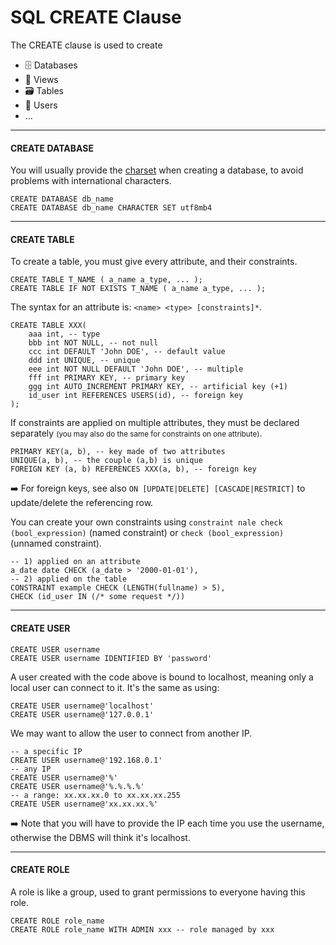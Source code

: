 # SQL CREATE Clause

<div class="row row-cols-md-2"><div>

The CREATE clause is used to create

* 🗄️ Databases
* 📄 Views
* 🗃️ Tables
* 🧑 Users
* ...
</div><div>
</div></div>

<hr class="sep-both">

#### CREATE DATABASE

<div class="row row-cols-md-2"><div>

You will usually provide the [charset](/operating-systems/others/architecture/index.md#strings-) when creating a database, to avoid problems with international characters.

```sql!
CREATE DATABASE db_name 
CREATE DATABASE db_name CHARACTER SET utf8mb4
```
</div><div>
</div></div>

<hr class="sep-both">

#### CREATE TABLE

<div class="row row-cols-md-2"><div>

To create a table, you must give every attribute, and their constraints.

```sql!
CREATE TABLE T_NAME ( a_name a_type, ... );
CREATE TABLE IF NOT EXISTS T_NAME ( a_name a_type, ... );
```

The syntax for an attribute is: `<name> <type> [constraints]*`.

```sql!
CREATE TABLE XXX(
    aaa int, -- type
    bbb int NOT NULL, -- not null
    ccc int DEFAULT 'John DOE', -- default value
    ddd int UNIQUE, -- unique
    eee int NOT NULL DEFAULT 'John DOE', -- multiple
    fff int PRIMARY KEY, -- primary key
    ggg int AUTO_INCREMENT PRIMARY KEY, -- artificial key (+1)
    id_user int REFERENCES USERS(id), -- foreign key
);
```
</div><div>

If constraints are applied on multiple attributes, they must be declared separately <small>(you may also do the same for constraints on one attribute)</small>.

```sql!
PRIMARY KEY(a, b), -- key made of two attributes
UNIQUE(a, b), -- the couple (a,b) is unique
FOREIGN KEY (a, b) REFERENCES XXX(a, b), -- foreign key
```

➡️ For foreign keys, see also `ON [UPDATE|DELETE] [CASCADE|RESTRICT]` to update/delete the referencing row.

You can create your own constraints using `constraint nale check (bool_expression)` (named constraint) or `check (bool_expression)` (unnamed constraint).

```sql!
-- 1) applied on an attribute
a_date date CHECK (a_date > '2000-01-01'),
-- 2) applied on the table
CONSTRAINT example CHECK (LENGTH(fullname) > 5),
CHECK (id_user IN (/* some request */))
```
</div></div>

<hr class="sep-both">

#### CREATE USER

<div class="row row-cols-md-2"><div>

```sql!
CREATE USER username
CREATE USER username IDENTIFIED BY 'password'
```

A user created with the code above is bound to localhost, meaning only a local user can connect to it. It's the same as using:

```sql!
CREATE USER username@'localhost'
CREATE USER username@'127.0.0.1'
```
</div><div>

We may want to allow the user to connect from another IP.

```sql!
-- a specific IP
CREATE USER username@'192.168.0.1'
-- any IP
CREATE USER username@'%'
CREATE USER username@'%.%.%.%'
-- a range: xx.xx.xx.0 to xx.xx.xx.255
CREATE USER username@'xx.xx.xx.%'
```

➡️ Note that you will have to provide the IP each time you use the username, otherwise the DBMS will think it's localhost.
</div></div>

<hr class="sep-both">

#### CREATE ROLE

<div class="row row-cols-md-2"><div>

A role is like a group, used to grant permissions to everyone having this role.

```sql!
CREATE ROLE role_name
CREATE ROLE role_name WITH ADMIN xxx -- role managed by xxx
```
</div><div>
</div></div>
